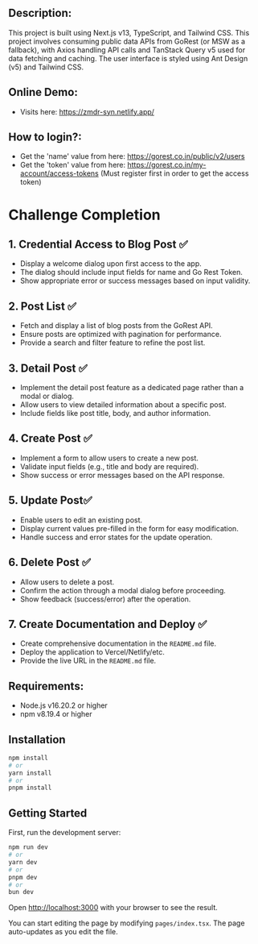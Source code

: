 ## Description:
This project is built using Next.js v13, TypeScript, and Tailwind CSS. This project involves consuming public data APIs from GoRest (or MSW as a fallback), with Axios handling API calls and TanStack Query v5 used for data fetching and caching. The user interface is styled using Ant Design (v5) and Tailwind CSS.

## Online Demo:
- Visits here: https://zmdr-syn.netlify.app/

## How to login?:
- Get the 'name' value from here: https://gorest.co.in/public/v2/users
- Get the 'token' value from here: https://gorest.co.in/my-account/access-tokens (Must register first in order to get the access token)

# Challenge Completion

## 1. Credential Access to Blog Post ✅
- Display a welcome dialog upon first access to the app.
- The dialog should include input fields for name and Go Rest Token.
- Show appropriate error or success messages based on input validity.

## 2. Post List ✅
- Fetch and display a list of blog posts from the GoRest API.
- Ensure posts are optimized with pagination for performance.
- Provide a search and filter feature to refine the post list.

## 3. Detail Post ✅
- Implement the detail post feature as a dedicated page rather than a modal or dialog.
- Allow users to view detailed information about a specific post.
- Include fields like post title, body, and author information.

## 4. Create Post ✅
- Implement a form to allow users to create a new post.
- Validate input fields (e.g., title and body are required).
- Show success or error messages based on the API response.
 
## 5. Update Post✅
- Enable users to edit an existing post.
- Display current values pre-filled in the form for easy modification.
- Handle success and error states for the update operation.

## 6. Delete Post ✅
- Allow users to delete a post.
- Confirm the action through a modal dialog before proceeding.
- Show feedback (success/error) after the operation.

## 7. Create Documentation and Deploy ✅
- Create comprehensive documentation in the `README.md` file.
- Deploy the application to Vercel/Netlify/etc.
- Provide the live URL in the `README.md` file.

## Requirements:
- Node.js v16.20.2 or higher
- npm v8.19.4 or higher

## Installation
```bash
npm install
# or
yarn install
# or
pnpm install
```

## Getting Started

First, run the development server:

```bash
npm run dev
# or
yarn dev
# or
pnpm dev
# or
bun dev
```

Open [http://localhost:3000](http://localhost:3000) with your browser to see the result.

You can start editing the page by modifying `pages/index.tsx`. The page auto-updates as you edit the file.


